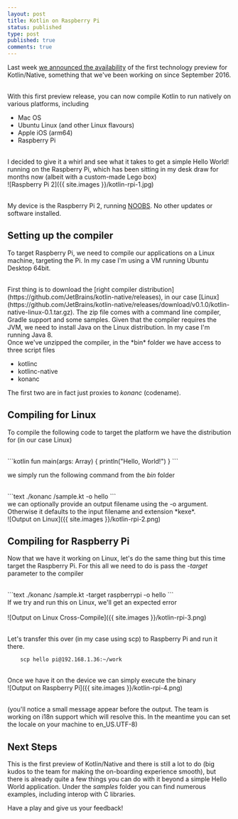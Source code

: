 ```yaml
---
layout: post
title: Kotlin on Raspberry Pi
status: published
type: post
published: true
comments: true
---
```


Last week [we announced the availability](https://blog.jetbrains.com/kotlin/2017/04/kotlinnative-tech-preview-kotlin-without-a-vm/) of the first technology preview for Kotlin/Native, something that we've been working on since September 2016.

<br/>
With this first preview release, you can now compile Kotlin to run natively on various platforms, including

* Mac OS
* Ubuntu Linux (and other Linux flavours)
* Apple iOS (arm64)
* Raspberry Pi

<br/>
I decided to give it a whirl and see what it takes to get a simple Hello World! running on the Raspberry Pi, which has been sitting in my
desk draw for months now (albeit with a custom-made Lego box)

<br/>
![Raspberry Pi 2]({{ site.images }}/kotlin-rpi-1.jpg)
<br/>
<br/>


My device is the Raspberry Pi 2, running [NOOBS](https://www.raspberrypi.org/downloads/noobs/). No other updates or software installed.


## Setting up the compiler


To target Raspberry Pi, we need to compile our applications on a Linux machine, targeting the Pi. In my case I'm using a VM running Ubuntu Desktop 64bit. 
<br/>

<br/>
First thing is to download the [right compiler distribution](https://github.com/JetBrains/kotlin-native/releases), in our case [Linux](https://github.com/JetBrains/kotlin-native/releases/download/v0.1.0/kotlin-native-linux-0.1.tar.gz). The zip file comes with a command line compiler, Gradle support and some samples.
Given that the compiler requires the JVM, we need to install Java on the Linux distribution. In my case I'm running Java 8. 
 
<br/>
Once we've unzipped the compiler, in the *bin* folder we have access to three script files

* kotlinc
* kotlinc-native
* konanc

The first two are in fact just proxies to *konanc* (codename). 

## Compiling for Linux

To compile the following code to target the platform we have the distribution for (in our case Linux)


<br/>
```kotlin
fun main(args: Array<String>) {
    println("Hello, World!")
}
```

we simply run the following command from the *bin* folder


<br/>
```text
    ./konanc <path_to_source>/sample.kt -o hello 
```

<br/>
we can optionally provide an output filename using the -o argument. Otherwise it defaults to the input filename and extension *kexe*. 


<br/>
![Output on Linux]({{ site.images }}/kotlin-rpi-2.png)
<br/>

## Compiling for Raspberry Pi

Now that we have it working on Linux, let's do the same thing but this time target the Raspberry Pi. For this all we need to do is 
pass the *-target* parameter to the compiler


<br/>
```text
    ./konanc <path_to_source>/sample.kt -target raspberrypi -o hello 
```


<br/>
If we try and run this on Linux, we'll get an expected error 
<br/>


<br/>
![Output on Linux Cross-Compile]({{ site.images }}/kotlin-rpi-3.png)
<br/>
<br/>

Let's transfer this over (in my case using scp) to Raspberry Pi and run it there. 

```text
    scp hello pi@192.168.1.36:~/work
```

<br/>
Once we have it on the device we can simply execute the binary

<br/>
![Output on Raspberry Pi]({{ site.images }}/kotlin-rpi-4.png)
<br/>
<br/>


(you'll notice a small message appear before the output. The team is working on i18n support which will resolve this. In the meantime you can
set the locale on your machine to en_US.UTF-8)

## Next Steps

This is the first preview of Kotlin/Native and there is still a lot to do (big kudos to the team for making the on-boarding experience smooth), but there is already quite a few things you can do with it beyond a simple
Hello World application. Under the *samples* folder you can find numerous examples, including interop with C libraries. 
<br/>

Have a play and give us your feedback! 




